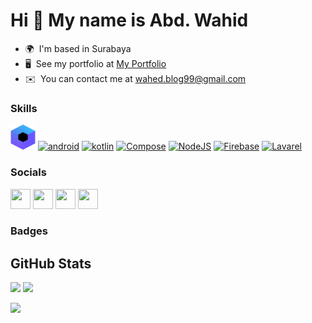 Hi 👋 My name is Abd. Wahid
===========================

* 🌍  I'm based in Surabaya
* 🖥️  See my portfolio at [My Portfolio](http://wahidabd.github.io)
* ✉️  You can contact me at [wahed.blog99@gmail.com](mailto:wahed.blog99@gmail.com)

### Skills

<p align="left">
    <a href="https://www.jetbrains.com/compose-multiplatform" target="_blank"> <img src="https://github.com/JetBrains/compose-multiplatform/blob/cbb9ec957fc3b990a20b27c739899b8994d986c8/artwork/compose-logo.svg" alt="android" width="40" height="40"/></a>
    <a href="https://developer.android.com" target="_blank"> <img src="https://developer.android.com/static/images/logos/android.svg" alt="android" width="40" height="40"/></a>
    <a href="https://kotlinlang.org" target="_blank"> <img src="https://developer.android.com/static/images/logos/kotlin.svg" alt="kotlin" width="40" height="40"/></a>
    <a href="https://developer.android.com/jetpack/compose" target="_blank"> <img src="https://developer.android.com/static/images/spot-icons/jetpack-compose.svg" alt="Compose" width="40" height="40"/></a> 
    <a href="https://nodejs.org/en/" target="_blank" rel="noreferrer"><img src="https://raw.githubusercontent.com/danielcranney/readme-generator/main/public/icons/skills/nodejs-colored.svg" width="36" height="36" alt="NodeJS" /></a>
    <a href="https://firebase.google.com/" target="_blank" rel="noreferrer"><img src="https://raw.githubusercontent.com/danielcranney/readme-generator/main/public/icons/skills/firebase-colored.svg" width="36" height="36" alt="Firebase" /></a>
    <a href="https://laravel.com/" target="_blank" rel="noreferrer"><img src="https://raw.githubusercontent.com/danielcranney/readme-generator/main/public/icons/skills/laravel-colored.svg" width="36" height="36" alt="Lavarel" /></a>
</p>


### Socials

<p align="left">
<a href="https://www.github.com/wahidabd" target="_blank" rel="noreferrer"><img src="https://raw.githubusercontent.com/danielcranney/readme-generator/main/public/icons/socials/github.svg" width="32" height="32" /></a> 
<a href="http://www.instagram.com/wahid.abd_" target="_blank" rel="noreferrer"><img src="https://raw.githubusercontent.com/danielcranney/readme-generator/main/public/icons/socials/instagram.svg" width="32" height="32" /></a> 
<a href="https://www.linkedin.com/in/wahidadb" target="_blank" rel="noreferrer"><img src="https://raw.githubusercontent.com/danielcranney/readme-generator/main/public/icons/socials/linkedin.svg" width="32" height="32" /></a>
<a href="https://www.facebook.com/wahidabd99" target="_blank" rel="noreferrer"><img src="https://raw.githubusercontent.com/danielcranney/readme-generator/main/public/icons/socials/facebook.svg" width="32" height="32" /></a>
</p>

### Badges

## GitHub Stats
<p align="start">
    <img src="https://github-readme-stats.vercel.app/api?username=wahidabd&show_icons=true&theme=tokyonight">
    <img src="https://github-readme-stats.vercel.app/api/top-langs/?username=wahidabd&hide=css,php,blade,html,java&theme=tokyonight&langs_count=3" />
</p>

<a href="http://www.github.com/wahidabd"><img src="https://github-readme-streak-stats.herokuapp.com/?user=wahidabd&stroke=ffffff&background=1c1917&ring=0891b2&fire=0891b2&currStreakNum=ffffff&currStreakLabel=0891b2&sideNums=ffffff&sideLabels=ffffff&dates=ffffff&hide_border=true" /></a>
